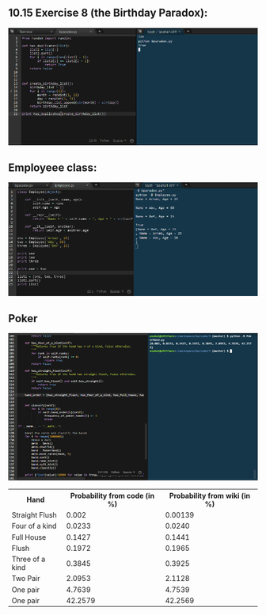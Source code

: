 <h2>10.15 Exercise 8 (the Birthday Paradox):</h2>
<img src="photos/birthdayParadox.png">
<h2>Employeee class:</h2>
<img src="photos/employee.png">
<h2>Poker</h2>
<img src="photos/poker.png">
<table style="width:100%">
  <tr>
    <th>Hand</th>
    <th>Probability from code (in %)</th>		
    <th>Probability from wiki (in %)</th>
  </tr>
  <tr>
    <td>Straight Flush</td>
    <td>0.002</td>		
    <td>0.00139</td>
  </tr>
  <tr>
    <td>Four of a kind</td>
    <td>0.0233</td>		
    <td>0.0240</td>
  </tr>
  <tr>
    <td>Full House</td>
    <td>0.1427</td>		
    <td>0.1441</td>
  </tr>
  <tr>
    <td>Flush</td>
    <td>0.1972</td>		
    <td>0.1965</td>
  </tr>
  <tr>
    <td>Three of a kind</td>
    <td>0.3845</td>		
    <td>0.3925</td>
  </tr>
  <tr>
    <td>Two Pair</td>
    <td>2.0953</td>		
    <td>2.1128</td>
  </tr>
  <tr>
    <td>One pair</td>
    <td>4.7639</td>		
    <td>4.7539</td>
  </tr>
  <tr>
    <td>One pair</td>
    <td>42.2579</td>		
    <td>42.2569</td>
  </tr>
</table>